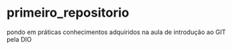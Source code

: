 # primeiro_repositorio
pondo em práticas conhecimentos adquiridos na aula de introdução ao GIT pela DIO
